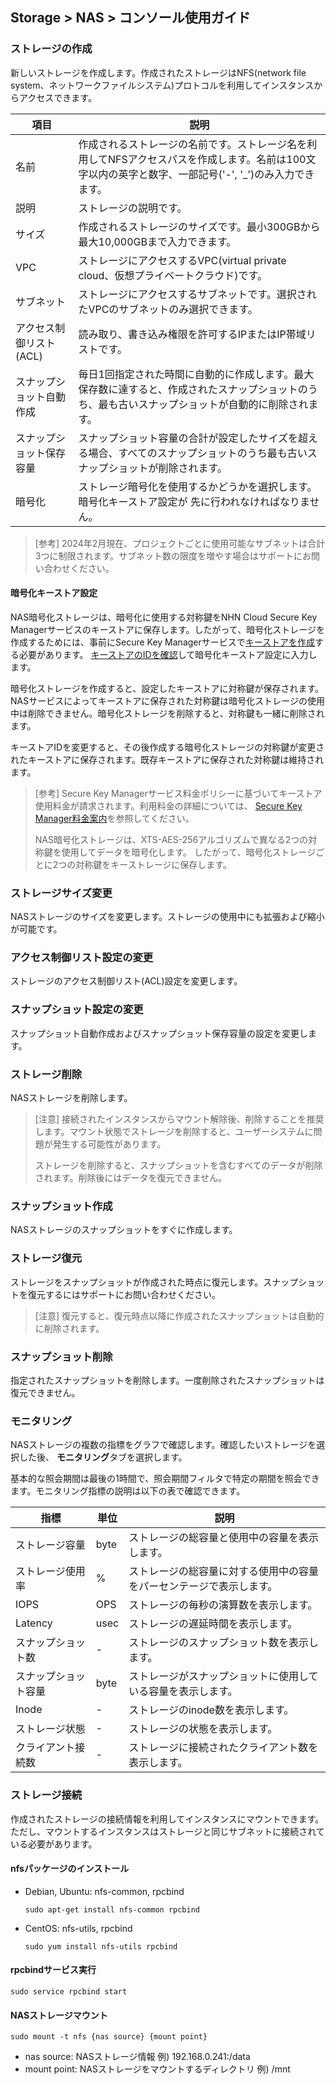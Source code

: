 ## Storage > NAS > コンソール使用ガイド

### ストレージの作成

新しいストレージを作成します。作成されたストレージはNFS(network file system、ネットワークファイルシステム)プロトコルを利用してインスタンスからアクセスできます。

| 項目 | 説明 |
| -- | -- |
| 名前 | 作成されるストレージの名前です。ストレージ名を利用してNFSアクセスパスを作成します。名前は100文字以内の英字と数字、一部記号('-', '_')のみ入力できます。 |
| 説明 | ストレージの説明です。 |
| サイズ | 作成されるストレージのサイズです。最小300GBから最大10,000GBまで入力できます。 |
| VPC | ストレージにアクセスするVPC(virtual private cloud、仮想プライベートクラウド)です。 |
| サブネット | ストレージにアクセスするサブネットです。選択されたVPCのサブネットのみ選択できます。 |
| アクセス制御リスト(ACL) | 読み取り、書き込み権限を許可するIPまたはIP帯域リストです。 |
| スナップショット自動作成 | 毎日1回指定された時間に自動的に作成します。最大保存数に達すると、作成されたスナップショットのうち、最も古いスナップショットが自動的に削除されます。  |
| スナップショット保存容量 | スナップショット容量の合計が設定したサイズを超える場合、すべてのスナップショットのうち最も古いスナップショットが削除されます。 |
| 暗号化 | ストレージ暗号化を使用するかどうかを選択します。暗号化キーストア設定が 先に行われなければなりません。 |

> [参考]
> 2024年2月現在、プロジェクトごとに使用可能なサブネットは合計3つに制限されます。サブネット数の限度を増やす場合はサポートにお問い合わせください。

#### 暗号化キーストア設定

NAS暗号化ストレージは、暗号化に使用する対称鍵をNHN Cloud Secure Key Managerサービスのキーストアに保存します。したがって、暗号化ストレージを作成するためには、事前にSecure Key Managerサービスで[キーストアを作成](https://docs.nhncloud.com/ja/Security/Secure%20Key%20Manager/ja/getting-started/#_1)する必要があります。 [キーストアのIDを確認](https://docs.nhncloud.com/ja/Security/Secure%20Key%20Manager/ja/getting-started/#_2)して暗号化キーストア設定に入力します。

暗号化ストレージを作成すると、設定したキーストアに対称鍵が保存されます。NASサービスによってキーストアに保存された対称鍵は暗号化ストレージの使用中は削除できません。暗号化ストレージを削除すると、対称鍵も一緒に削除されます。

キーストアIDを変更すると、その後作成する暗号化ストレージの対称鍵が変更されたキーストアに保存されます。既存キーストアに保存された対称鍵は維持されます。

> [参考]
> Secure Key Managerサービス料金ポリシーに基づいてキーストア使用料金が請求されます。利用料金の詳細については、 [Secure Key Manager料金案内](https://www.nhncloud.com/kr/service/security/secure-key-manager#price)を参照してください。
>
> NAS暗号化ストレージは、XTS-AES-256アルゴリズムで異なる2つの対称鍵を使用してデータを暗号化します。 したがって、暗号化ストレージごとに2つの対称鍵をキーストレージに保存します。

### ストレージサイズ変更

NASストレージのサイズを変更します。ストレージの使用中にも拡張および縮小が可能です。

### アクセス制御リスト設定の変更

ストレージのアクセス制御リスト(ACL)設定を変更します。

### スナップショット設定の変更

スナップショット自動作成およびスナップショット保存容量の設定を変更します。

### ストレージ削除

NASストレージを削除します。

> [注意]
> 接続されたインスタンスからマウント解除後、削除することを推奨します。マウント状態でストレージを削除すると、ユーザーシステムに問題が発生する可能性があります。
>
> ストレージを削除すると、スナップショットを含むすべてのデータが削除されます。削除後にはデータを復元できません。

### スナップショット作成

NASストレージのスナップショットをすぐに作成します。

### ストレージ復元

ストレージをスナップショットが作成された時点に復元します。スナップショットを復元するにはサポートにお問い合わせください。

> [注意]
> 復元すると、復元時点以降に作成されたスナップショットは自動的に削除されます。

### スナップショット削除

指定されたスナップショットを削除します。一度削除されたスナップショットは復元できません。

### モニタリング

NASストレージの複数の指標をグラフで確認します。確認したいストレージを選択した後、 **モニタリング**タブを選択します。

基本的な照会期間は最後の1時間で、照会期間フィルタで特定の期間を照会できます。モニタリング指標の説明は以下の表で確認できます。

| 指標 | 単位 | 説明 |
| --- | --- | --- |
| ストレージ容量 | byte | ストレージの総容量と使用中の容量を表示します。 |
| ストレージ使用率 | % | ストレージの総容量に対する使用中の容量をパーセンテージで表示します。 |
| IOPS | OPS | ストレージの毎秒の演算数を表示します。 |
| Latency | usec | ストレージの遅延時間を表示します。 |
| スナップショット数 | - | ストレージのスナップショット数を表示します。 |
| スナップショット容量 | byte | ストレージがスナップショットに使用している容量を表示します。 |
| Inode | - | ストレージのinode数を表示します。 |
| ストレージ状態 | - | ストレージの状態を表示します。 |
| クライアント接続数 | - | ストレージに接続されたクライアント数を表示します。 |


### ストレージ接続

作成されたストレージの接続情報を利用してインスタンスにマウントできます。ただし、マウントするインスタンスはストレージと同じサブネットに接続されている必要があります。

#### nfsパッケージのインストール

* Debian, Ubuntu: nfs-common, rpcbind
  ```
  sudo apt-get install nfs-common rpcbind
  ```
* CentOS: nfs-utils, rpcbind
  ```
  sudo yum install nfs-utils rpcbind
  ```

#### rpcbindサービス実行

```
sudo service rpcbind start
```

#### NASストレージマウント

```
sudo mount -t nfs {nas source} {mount point}
```

* nas source: NASストレージ情報
 例) 192.168.0.241:/data
* mount point: NASストレージをマウントするディレクトリ
 例) /mnt
